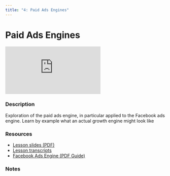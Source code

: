 ```yaml
---
title: "4: Paid Ads Engines"
---
```


# Paid Ads Engines

<div class='embed-container'><iframe src='https://player.vimeo.com/video/322704629' frameborder='0' webkitAllowFullScreen mozallowfullscreen allowFullScreen></iframe></div>


### Description

Exploration of the paid ads engine, in particular applied to the Facebook ads engine. Learn by example what an actual growth engine might look like

### Resources

- [Lesson slides (PDF)](https://drive.google.com/open?id=1mmEuvtKjwGVyHJHKQsxSOIl2eT1CJNfo)
- [Lesson transcripts](https://drive.google.com/open?id=14P2O-NFu9AmpjeS9-KzflNLULQC8934TIMpMYmmsk84)
- [Facebook Ads Engine (PDF Guide)](https://drive.google.com/open?id=1VY1vGavCnHPe3KtpLUndShr9UKzKNhsJ)

### Notes
